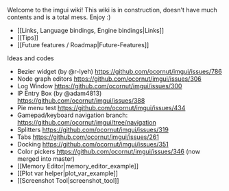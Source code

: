 Welcome to the imgui wiki!
This wiki is in construction, doesn't have much contents and is a total mess. Enjoy :)

- [[Links, Language bindings, Engine bindings|Links]]
- [[Tips]]
- [[Future features / Roadmap|Future-Features]]

Ideas and codes

- Bezier widget (by @r-lyeh) https://github.com/ocornut/imgui/issues/786
- Node graph editors https://github.com/ocornut/imgui/issues/306
- Log Window https://github.com/ocornut/imgui/issues/300
- IP Entry Box (by @adam4813) https://github.com/ocornut/imgui/issues/388
- Pie menu test https://github.com/ocornut/imgui/issues/434
- Gamepad/keyboard navigation branch: https://github.com/ocornut/imgui/tree/navigation
- Splitters https://github.com/ocornut/imgui/issues/319
- Tabs https://github.com/ocornut/imgui/issues/261
- Docking https://github.com/ocornut/imgui/issues/351
- Color pickers https://github.com/ocornut/imgui/issues/346 (now merged into master)
- [[Memory Editor|memory_editor_example]]
- [[Plot var helper|plot_var_example]]
- [[Screenshot Tool|screenshot_tool]]

